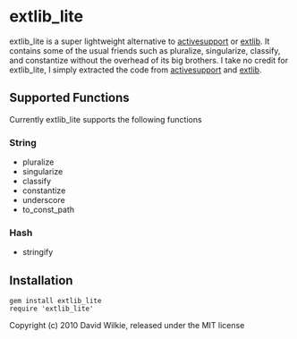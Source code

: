 # extlib_lite

extlib_lite is a super lightweight alternative to [activesupport](http://github.com/rails/rails/tree/master/activesupport) or [extlib](http://github.com/datamapper/extlib). It contains some of the usual friends such as pluralize, singularize, classify, and constantize without the overhead of its big brothers. I take no credit for extlib_lite, I simply extracted the code from [activesupport](http://github.com/rails/rails/tree/master/activesupport) and [extlib](http://github.com/datamapper/extlib).
## Supported Functions
Currently extlib_lite supports the following functions
### String
* pluralize
* singularize
* classify
* constantize
* underscore
* to_const_path

### Hash
* stringify

## Installation

    gem install extlib_lite
    require 'extlib_lite'

Copyright (c) 2010 David Wilkie, released under the MIT license

